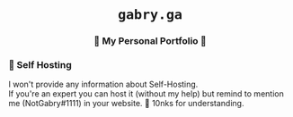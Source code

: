 <div align="center">

# `gabry.ga`
### 🍿 My Personal Portfolio 🍪

</div>


### 🎯 Self Hosting 
I won't provide any information about Self-Hosting.  
If you're an expert you can host it (without my help) but remind to mention me (NotGabry#1111) in your website.
💙 10nks for understanding.
